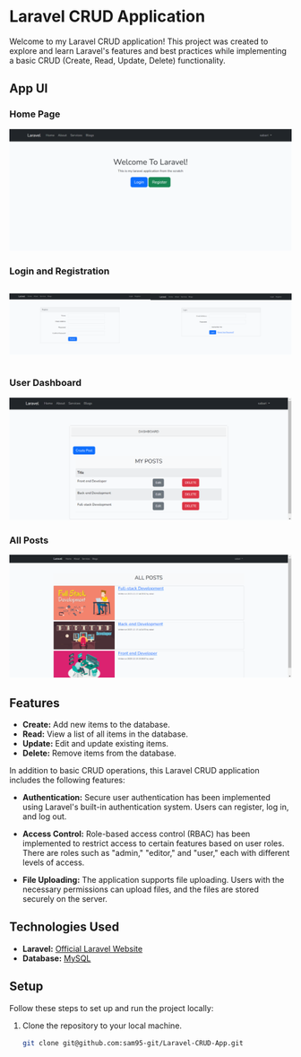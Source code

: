 # Laravel CRUD Application

Welcome to my Laravel CRUD application! This project was created to explore and learn Laravel's features and best practices while implementing a basic CRUD (Create, Read, Update, Delete) functionality.

## App UI

### Home Page
![Home Page](https://github.com/sam95-git/Laravel-CRUD-App/blob/master/screenshots/Home.png)

### Login and Registration
<div style="display: flex; justify-content: space-between;">

![Registration Page](https://github.com/sam95-git/Laravel-CRUD-App/blob/master/screenshots/rgister.png)

![Login page](https://github.com/sam95-git/Laravel-CRUD-App/blob/master/screenshots/login.png)

</div>

### User Dashboard
![User Dashboard](https://github.com/sam95-git/Laravel-CRUD-App/blob/master/screenshots/dashboard.png)

### All Posts
![posts page](https://github.com/sam95-git/Laravel-CRUD-App/blob/master/screenshots/all-posts.png)

## Features

- **Create:** Add new items to the database.
- **Read:** View a list of all items in the database.
- **Update:** Edit and update existing items.
- **Delete:** Remove items from the database.

In addition to basic CRUD operations, this Laravel CRUD application includes the following features:

- **Authentication:** Secure user authentication has been implemented using Laravel's built-in authentication system. Users can register, log in, and log out.

- **Access Control:** Role-based access control (RBAC) has been implemented to restrict access to certain features based on user roles. There are roles such as "admin," "editor," and "user," each with different levels of access.

- **File Uploading:** The application supports file uploading. Users with the necessary permissions can upload files, and the files are stored securely on the server.

## Technologies Used

- **Laravel:** [Official Laravel Website](https://laravel.com/)
- **Database:** [MySQL](https://www.mysql.com/)

## Setup

Follow these steps to set up and run the project locally:

1. Clone the repository to your local machine.

   ```bash
   git clone git@github.com:sam95-git/Laravel-CRUD-App.git